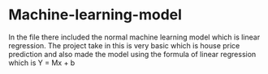 # Machine-learning-model
In the file there included the normal machine learning model which is linear regression. The project take in this is very basic which is house price prediction and also made the model using the formula of linear regression which is Y = Mx + b
